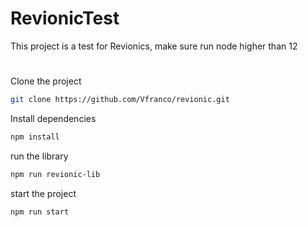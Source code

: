 # RevionicTest

This project is a test for Revionics, make sure run node higher than 12

#
Clone the project

```bash
git clone https://github.com/Vfranco/revionic.git
```

Install dependencies

```bash
npm install
```

run the library

```bash
npm run revionic-lib
```

start the project

```bash
npm run start
```
